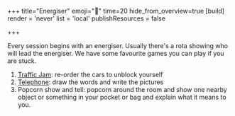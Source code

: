 +++
title="Energiser"
emoji="🔋"
time=20
hide_from_overview=true
[build]
  render = 'never'
  list = 'local'
  publishResources = false

+++

Every session begins with an energiser. Usually there's a rota showing who will lead the energiser. We have some favourite games you can play if you are stuck.

1. [Traffic Jam](https://www.dr-mikes-math-games-for-kids.com/online-traffic-jam-game.html): re-order the cars to unblock yourself
2. [Telephone](https://garticphone.com/): draw the words and write the pictures
3. Popcorn show and tell: popcorn around the room and show one nearby object or something in your pocket or bag and explain what it means to you.
